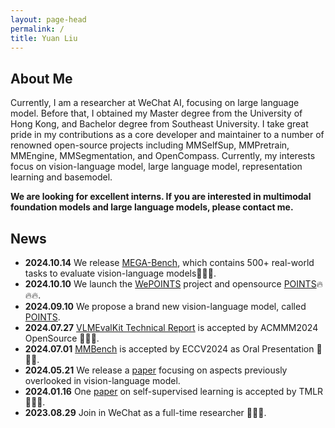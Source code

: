 ```yaml
---
layout: page-head
permalink: /
title: Yuan Liu
---
```


## About Me

Currently, I am a researcher at WeChat AI, focusing on large language model. Before that, I obtained my Master degree from the University of Hong Kong, and Bachelor degree from Southeast University. I take great pride in my contributions as a core developer and maintainer to a number of renowned open-source projects including MMSelfSup, MMPretrain, MMEngine, MMSegmentation, and OpenCompass. Currently, my interests focus on vision-language model, large language model, representation learning and basemodel. 

**We are looking for excellent interns. If you are interested in multimodal foundation models and large language models, please contact me.**


## News

* **2024.10.14** We release [MEGA-Bench](https://arxiv.org/abs/2410.10563), which contains 500+ real-world tasks to evaluate vision-language models🎉🎉🎉.
* **2024.10.10** We launch the [WePOINTS](https://github.com/WePOINTS/WePOINTS) project and opensource [POINTS](https://huggingface.co/WePOINTS/POINTS-Qwen-2-5-7B-Chat)🔥🔥🔥.
* **2024.09.10** We propose a brand new vision-language model, called [POINTS](https://arxiv.org/abs/2409.04828).
* **2024.07.27** [VLMEvalKit Technical Report](https://www.arxiv.org/abs/2407.11691) is accepted by ACMMM2024 OpenSource 🎉🎉🎉.
* **2024.07.01** [MMBench](https://arxiv.org/abs/2307.06281) is accepted by ECCV2024 as Oral Presentation 🎉🎉🎉.
* **2024.05.21** We release a [paper](https://arxiv.org/pdf/2405.11850) focusing on aspects previously overlooked in vision-language model.
* **2024.01.16** One [paper](https://arxiv.org/abs/2303.02416) on self-supervised learning is accepted by TMLR 🎉🎉🎉.
* **2023.08.29** Join in WeChat as a full-time researcher 🎉🎉🎉.



